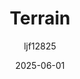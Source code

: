 ---
title: "Terrain"
layout: single
date: 2025-06-01
categories: [笔记]
tags: [Unity, Renderer, Unity System, Unity Component]
author: "ljf12825"
---